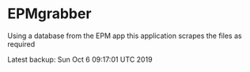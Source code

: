 # EPMgrabber
Using a database from the EPM app this application scrapes the files as required


Latest backup: Sun Oct 6 09:17:01 UTC 2019
